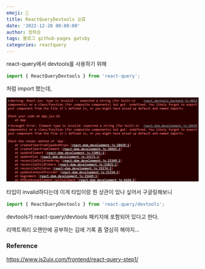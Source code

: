 ```yaml
---
emoji: 🔮
title: ReactQueryDevtools 오류
date: '2022-12-20 00:00:00'
author: 정하승
tags: 블로그 github-pages gatsby
categories: reactquery
---
```


react-query에서 devtools를 사용하기 위해

```js
import { ReactQueryDevtools } from 'react-query';
```

처럼 import 했는데,

<img src='../../../assets/reactquerydevtools.png' />

타입이 invalid하다는데 이게 타입이랑 뭔 상관이 있나 싶어서 구글링해보니

```js
import { ReactQueryDevtools } from 'react-query/devtools';
```

devtools가 react-query/devtools 패키지에 포함되어 있다고 한다.

리액트쿼리 오랜만에 공부하는 김에 기록 좀 열심히 해야지...

### Reference

https://www.js2uix.com/frontend/react-query-step1/
